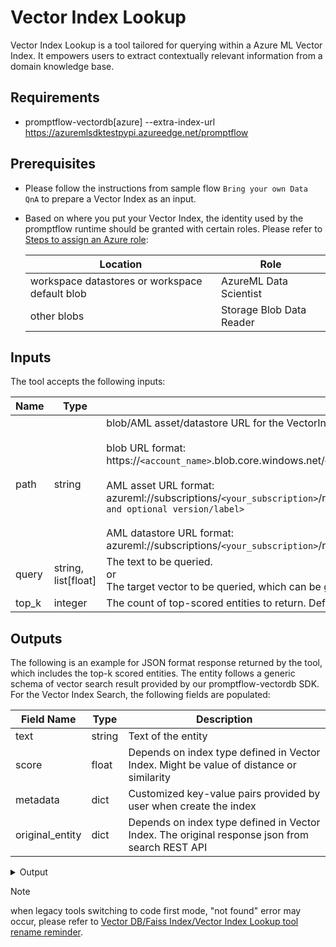 # Vector Index Lookup

Vector Index Lookup is a tool tailored for querying within a Azure ML Vector Index. It empowers users to extract contextually relevant information from a domain knowledge base.

## Requirements
- promptflow-vectordb[azure] --extra-index-url https://azuremlsdktestpypi.azureedge.net/promptflow

## Prerequisites
- Please follow the instructions from sample flow `Bring your own Data QnA` to prepare a Vector Index as an input.
- Based on where you put your Vector Index, the identity used by the promptflow runtime should be granted with certain roles. Please refer to [Steps to assign an Azure role](https://learn.microsoft.com/en-us/azure/role-based-access-control/role-assignments-steps):

    | Location | Role |
    | ---- | ---- |
    | workspace datastores or workspace default blob | AzureML Data Scientist |
    | other blobs | Storage Blob Data Reader |

## Inputs

The tool accepts the following inputs:

| Name | Type | Description | Required |
| ---- | ---- | ----------- | -------- |
| path | string | blob/AML asset/datastore URL for the VectorIndex.<br><br>blob URL format:<br>https://`<account_name>`.blob.core.windows.net/`<container_name>`/`<path_and_folder_name>`.<br><br>AML asset URL format:<br>azureml://subscriptions/`<your_subscription>`/resourcegroups/`<your_resource_group>>`/workspaces/`<your_workspace>`/datastores/`<your_datastore>`/paths/`<asset_name and optional version/label>`<br><br>AML datastore URL format:<br>azureml://subscriptions/`<your_subscription>`/resourcegroups/`<your_resource_group>`/workspaces/`<your_workspace>`/data/`<data_path>` | Yes |
| query | string, list[float] | The text to be queried.<br>or<br>The target vector to be queried, which can be generated by the LLM tool. | Yes |
| top_k | integer | The count of top-scored entities to return. Default value is 3. | No |

## Outputs

The following is an example for JSON format response returned by the tool, which includes the top-k scored entities. The entity follows a generic schema of vector search result provided by our promptflow-vectordb SDK. For the Vector Index Search, the following fields are populated:

| Field Name | Type | Description |
| ---- | ---- | ----------- |
| text | string | Text of the entity |
| score | float | Depends on index type defined in Vector Index. Might be value of distance or similarity |
| metadata | dict | Customized key-value pairs provided by user when create the index |
| original_entity | dict | Depends on index type defined in Vector Index. The original response json from search REST API|

<details>
  <summary>Output</summary>
  
```json
[
  {
    "text": "sample text #1",
    "vector": null,
    "score": 0.0,
    "original_entity": null,
    "metadata": {
      "link": "http://sample_link_1",
      "title": "title1"
    }
  },
  {
    "text": "sample text #2",
    "vector": null,
    "score": 0.07032840698957443,
    "original_entity": null,
    "metadata": {
      "link": "http://sample_link_2",
      "title": "title2"
    }
  },
  {
    "text": "sample text #0",
    "vector": null,
    "score": 0.08912381529808044,
    "original_entity": null,
    "metadata": {
      "link": "http://sample_link_0",
      "title": "title0"
    }
  }
]

```
</details>


  > [!NOTE]
  > when legacy tools switching to code first mode, "not found" error may occur, please refer to [Vector DB/Faiss Index/Vector Index Lookup tool rename reminder](faq.md).